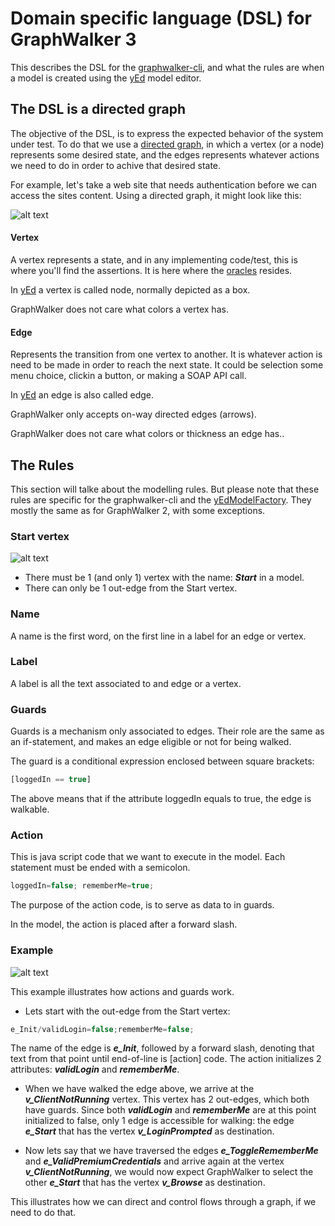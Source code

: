 # Domain specific language (DSL) for GraphWalker 3

This describes the DSL for the [graphwalker-cli], and what the rules are when a model is created using the [yEd] model editor.


## The DSL is a directed graph

The objective of the DSL, is to express the expected behavior of the system under test. To do that we use a [directed graph], in which a vertex (or a node) represents some desired state, and the edges represents whatever actions we need to do in order to achive that desired state.

For example, let's take a web site that needs authentication before we can access the sites content. Using a directed graph, it might look like this:

![alt text](https://raw.githubusercontent.com/GraphWalker/graphwalker-cli/master/doc/img/example1.jpg "Simple example 1")

#### Vertex
A vertex represents a state, and in any implementing code/test, this is where you'll find the assertions. It is here where the [oracles] resides.

In [yEd] a vertex is called node, normally depicted as a box.

GraphWalker does not care what colors a vertex has.

#### Edge
Represents the transition from one vertex to another. It is whatever action is need to be made in order to reach the next state. It could be selection some menu choice, clickin a button, or making a SOAP API call.

In [yEd] an edge is also called edge.

GraphWalker only accepts on-way directed edges (arrows). 

GraphWalker does not care what colors or thickness an edge has..


## The Rules
This section will talke about the modelling rules. But please note that these rules are specific for the graphwalker-cli and the [yEdModelFactory]. They mostly the same as for GraphWalker 2, with some exceptions.

### Start vertex
![alt text](https://raw.githubusercontent.com/GraphWalker/graphwalker-cli/master/doc/img/StartVertex.png "Start Vertex")

* There must be 1 (and only 1) vertex with the name: ***Start*** in a model.
* There can only be 1 out-edge from the Start vertex.
 
### Name
A name is the first word, on the first line in a label for an edge or vertex.

### Label
A label is all the text associated to and edge or a vertex.

### Guards
Guards is a mechanism only associated to edges. Their role are the same as an if-statement, and makes an edge eligible or not for being walked.

The guard is a conditional expression enclosed between square brackets:
```javaScript
[loggedIn == true]
``` 
The above means that if the attribute loggedIn equals to true, the edge is walkable.

### Action
This is java script code that we want to execute in the model. Each statement must be ended with a semicolon.
```javaScript
loggedIn=false; rememberMe=true;
``` 
The purpose of the action code, is to serve as data to in guards.

In the model, the action is placed after a forward slash.

### Example
![alt text](https://raw.githubusercontent.com/GraphWalker/graphwalker-cli/master/doc/img/GuardAndActions.png "Gards and Actions")

This example illustrates how actions and guards work.
* Lets start with the out-edge from the Start vertex:
```javaScript
e_Init/validLogin=false;rememberMe=false;
``` 
The name of the edge is ***e_Init***, followed by a forward slash, denoting that text from that point until end-of-line is [action] code. The action initializes 2 attributes: ***validLogin*** and ***rememberMe***.

* When we have walked the edge above, we arrive at the ***v_ClientNotRunning*** vertex. This vertex has 2 out-edges, which both have guards. Since both ***validLogin*** and ***rememberMe*** are at this point initialized to false, only 1 edge is accessible for walking: the edge ***e_Start*** that has the vertex ***v_LoginPrompted*** as destination.

* Now lets say that we have traversed the edges ***e_ToggleRememberMe*** and ***e_ValidPremiumCredentials*** and arrive again at the vertex ***v_ClientNotRunning***, we would now expect GraphWalker to select the other ***e_Start*** that has the vertex ***v_Browse*** as destination.

This illustrates how we can direct and control flows through a graph, if we need to do that.

[graphwalker-cli]:https://github.com/GraphWalker/graphwalker-cli
[yEd]:http://www.yworks.com/en/products_yed_about.html
[directed graph]:http://en.wikipedia.org/wiki/Directed_graph
[oracles]:http://en.wikipedia.org/wiki/Oracle_(software_testing)
[yEdModelFactory]:https://github.com/GraphWalker/graphwalker-io/blob/master/src/main/java/org/graphwalker/io/factory/yEdModelFactory.java
